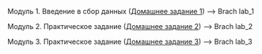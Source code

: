 Модуль 1. Введение в сбор данных ([Домашнее задание 1](https://datacentricaitalenthub.notion.site/1-341985de290d4c1280ba3856ac98925f)) --> Brach lab_1

Модуль 2. Практическое задание ([Домашнее задание 2](https://datacentricaitalenthub.notion.site/2-1c02ede9914b80ceab9dfa3784b41219)) --> Brach lab_2

Модуль 3. Практическое задание ([Домашнее задание 3](https://datacentricaitalenthub.notion.site/3-1cb2ede9914b80378ad2d82fc8335608)) --> Brach lab_3